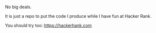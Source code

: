 No big deals.

It is just a repo to put the code I produce while I have fun at Hacker Rank.

You should try too: https://hackerhank.com